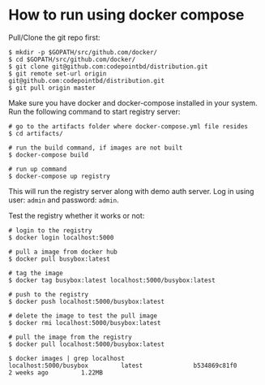 # How to run using docker compose

Pull/Clone the git repo first:
```
$ mkdir -p $GOPATH/src/github.com/docker/
$ cd $GOPATH/src/github.com/docker/
$ git clone git@github.com:codepointbd/distribution.git
$ git remote set-url origin git@github.com:codepointbd/distribution.git
$ git pull origin master
```

Make sure you have docker and docker-compose installed in your system. 
Run the following command to start registry server:

```
# go to the artifacts folder where docker-compose.yml file resides
$ cd artifacts/

# run the build command, if images are not built
$ docker-compose build

# run up command
$ docker-compose up registry
``` 

This will run the registry server along with demo auth server. Log in using user: `admin` and password: `admin`.

Test the registry whether it works or not:
```
# login to the registry
$ docker login localhost:5000

# pull a image from docker hub
$ docker pull busybox:latest

# tag the image
$ docker tag busybox:latest localhost:5000/busybox:latest

# push to the registry
$ docker push localhost:5000/busybox:latest

# delete the image to test the pull image
$ docker rmi localhost:5000/busybox:latest

# pull the image from the registry
$ docker pull localhost:5000/busybox:latest

$ docker images | grep localhost
localhost:5000/busybox         latest              b534869c81f0        2 weeks ago         1.22MB
```

